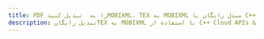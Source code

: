 ---title: PDF را به  تبدیل کنیدMOBIXML، TEX به MOBIXML مبدل رایگان یا C++ SDKdescription: تبدیل رایگانTEX به MOBIXML با استفاده از C++ Cloud APIs & SDK همچنین اسناد PDF را در Cloud ایجاد، ویرایش و رندر کنید.---